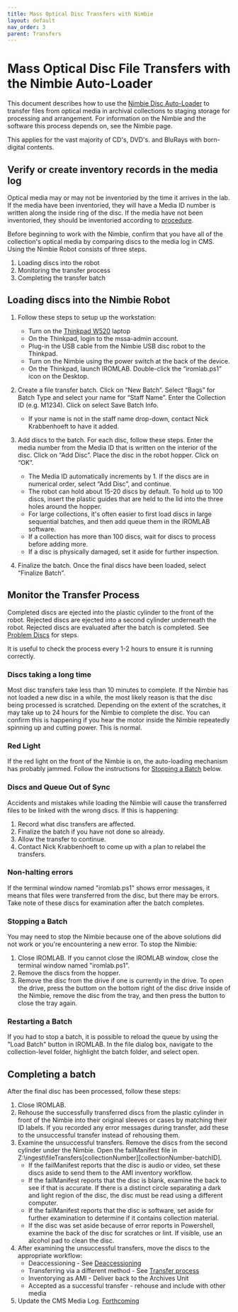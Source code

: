 ```yaml
---
title: Mass Optical Disc Transfers with Nimbie
layout: default
nav_order: 3
parent: Transfers
---
```


# Mass Optical Disc File Transfers with the Nimbie Auto-Loader

This document describes how to use the [Nimbie Disc Auto-Loader](../nimbie) to transfer files from optical media in archival collections to staging storage for processing and arrangement. For information on the Nimbie and the software this process depends on, see the Nimbie page. 

This applies for the vast majority of CD's, DVD's. and BluRays with born-digital contents.  

## Verify or create inventory records in the media log

Optical media may or may not be inventoried by the time it arrives in the lab. If the media have been inventoried, they will have a Media ID number is written along the inside ring of the disc. If the media have not been inventoried, they should be inventoried according to [procedure](inventory).

Before beginning to work with the Nimbie, confirm that you have all of the collection's optical media by comparing discs to the media log in CMS.
Using the Nimbie Robot consists of three steps.
1. Loading discs into the robot
2. Monitoring the transfer process
3. Completing the transfer batch

## Loading discs into the Nimbie Robot

1.  Follow these steps to setup up the workstation:
	- Turn on the [Thinkpad W520](thinkpad520) laptop
	- On the Thinkpad, login to the mssa-admin account.
	- Plug-in the USB cable from the Nimbie USB disc robot to the Thinkpad.
	- Turn on the Nimbie using the power switch at the back of the device.
    - On the Thinkpad, launch IROMLAB. Double-click the “iromlab.ps1” icon on the Desktop.
    
2.  Create a file transfer batch. Click on “New Batch”. Select “Bags” for Batch Type and select your name for “Staff Name”. Enter the Collection ID (e.g. M1234). Click on select Save Batch Info.
    -  If your name is not in the staff name drop-down, contact Nick Krabbenhoeft to have it added.

3.  Add discs to the batch. For each disc, follow these steps. Enter the media number from the Media ID that is written on the interior of the disc. Click on “Add Disc”. Place the disc in the robot hopper. Click on “OK”.
    - The Media ID automatically increments by 1. If the discs are in numerical order, select “Add Disc”, and continue.
    - The robot can hold about 15-20 discs by default. To hold up to 100 discs, insert the plastic guides that are held to the lid into the three holes around the hopper.
    - For large collections, it's often easier to first load discs in large sequential batches, and then add queue them in the IROMLAB software. 
    - If a collection has more than 100 discs, wait for discs to process before adding more.
    - If a disc is physically damaged, set it aside for further inspection.

4.  Finalize the batch. Once the final discs have been loaded, select “Finalize Batch”.
    

## Monitor the Transfer Process
Completed discs are ejected into the plastic cylinder to the front of the robot. Rejected discs are ejected into a second cylinder underneath the robot. Rejected discs are evaluated after the batch is completed. See [Problem Discs](#problem-discs) for steps.

It is useful to check the process every 1-2 hours to ensure it is running correctly.

### Discs taking a long time
Most disc transfers take less than 10 minutes to complete. If the Nimbie has not loaded a new disc in a while, the most likely reason is that the disc being processed is scratched. Depending on the extent of the scratches, it may take up to 24 hours for the Nimbie to complete the disc. You can confirm this is happening if you hear the motor inside the Nimbie repeatedly spinning up and cutting power. This is normal.

### Red Light
If the red light on the front of the Nimbie is on, the auto-loading mechanism has probably jammed. Follow the instructions for [Stopping a Batch](stopping-a-batch) below.

### Discs and Queue Out of Sync
Accidents and mistakes while loading the Nimbie will cause the transferred files to be linked with the wrong discs. If this is happening:
1. Record what disc transfers are affected.
2. Finalize the batch if you have not done so already.
3. Allow the transfer to continue.
4. Contact Nick Krabbenhoeft to come up with a plan to relabel the transfers.

### Non-halting errors
If the terminal window named "iromlab.ps1" shows error messages, it means that files were transferred from the disc, but there may be errors. Take note of these discs for examination after the batch completes.

### Stopping a Batch
You may need to stop the Nimbie because one of the above solutions did not work or you're encountering a new error. To stop the Nimbie:

1. Close IROMLAB. If you cannot close the IROMLAB window, close the terminal window named "iromlab.ps1".
2. Remove the discs from the hopper.
3. Remove the disc from the drive if one is currently in the drive. To open the drive, press the buttom on the bottom right of the disc drive inside of the Nimbie, remove the disc from the tray, and then press the button to close the tray again.

### Restarting a Batch
If you had to stop a batch, it is possible to reload the queue by using the "Load Batch" button in IROMLAB. In the file dialog box, navigate to the collection-level folder, highlight the batch folder, and select open.

## Completing a batch

After the final disc has been processed, follow these steps:
1. Close IROMLAB.
2. Rehouse the successfully transferred discs from the plastic cylinder in front of the Nimbie into their original sleeves or cases by matching their ID labels. If you recorded any error messages during transfer, add these to the unsuccessful transfer instead of rehousing them.
3. Examine the unsuccessful transfers. Remove the discs from the second cylinder under the Nimbie. Open the failManifest file in Z:\ingest\fileTransfers\[collectionNumber]\[collectionNumber-batchID].
   * If the failManifest reports that the disc is audio or video, set these discs aside to send them to the AMI inventory workflow.
   * If the failManifest reports that the disc is blank, examine the back to see if that is accurate. If there is a distinct circle separating a dark and light region of the disc, the disc must be read using a different computer. 
   * If the failManifest reports that the disc is software, set aside for further examination to determine if it contains collection material.
   * If the disc was set aside because of error reports in Powershell, examine the back of the disc for scratches or lint. If visible, use an alcohol pad to clean the disc.
4. After examining the unsuccessful transfers, move the discs to the appropriate workflow:
	* Deaccessioning - See [Deaccessioning]()
	* Transferring via a different method - See [Transfer process]()
	* Inventorying as AMI - Deliver back to the Archives Unit
	* Accepted as a successful transfer - rehouse and include with other media
5. Update the CMS Media Log. [Forthcoming]()